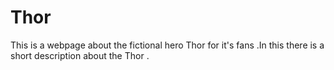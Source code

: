# Thor
This is a webpage about the fictional hero Thor for it's fans  .In this there is a short description about the Thor .
